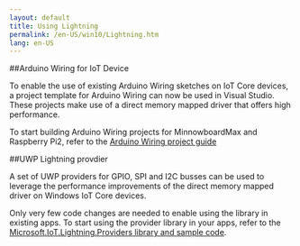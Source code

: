 ```yaml
---
layout: default
title: Using Lightning
permalink: /en-US/win10/Lightning.htm
lang: en-US
---
```


##Arduino Wiring for IoT Device

To enable the use of existing Arduino Wiring sketches on IoT Core devices, a project template for Arduino Wiring can now be used in Visual Studio. These projects make use of a direct memory mapped driver that offers high performance.

To start building Arduino Wiring projects for MinnowboardMax and Raspberry Pi2, refer to the [Arduino Wiring project guide]({{site.baseurl}}/{{page.lang}}/win10/ArduinoWiringProjectGuide.htm)<br/>

##UWP Lightning provdier

A set of UWP providers for GPIO, SPI and I2C busses can be used to leverage the performance improvements of the direct memory mapped driver on Windows IoT Core devices.

Only very few code changes are needed to enable using the library in existing apps. To start using the provider library in your apps, refer to the [Microsoft.IoT.Lightning.Providers library and sample code]({{site.baseurl}}/{{page.lang}}/win10/LightningProviders.htm). 

